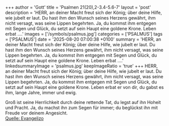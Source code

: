 +++
author = 'Gott'
title = 'Psalmen 21(20),2-3.4-5.6-7'
layout = 'post'
description = 'HERR, an deiner Macht freut sich der König; über deine Hilfe, wie jubelt er laut. Du hast ihm den Wunsch seines Herzens gewährt, ihm nicht versagt, was seine Lippen begehrten. Ja, du kommst ihm entgegen mit Segen und Glück, du setzt auf sein Haupt eine goldene Krone. Leben erbat ....'
images = ['/symbols/psalmus.jpg']
categories = ['PSALMUS']
tags = ['PSALMUS']
date = '2025-08-20 07:00:38 +0100'
summary = 'HERR, an deiner Macht freut sich der König; über deine Hilfe, wie jubelt er laut. Du hast ihm den Wunsch seines Herzens gewährt, ihm nicht versagt, was seine Lippen begehrten. Ja, du kommst ihm entgegen mit Segen und Glück, du setzt auf sein Haupt eine goldene Krone. Leben erbat ....'
linkedsummaryImage = 'psalmus.jpg'
keepImageRatio = 'true'
+++
HERR, an deiner Macht freut sich der König; über deine Hilfe, wie jubelt er laut.
Du hast ihm den Wunsch seines Herzens gewährt, ihm nicht versagt, was seine Lippen begehrten.
Ja, du kommst ihm entgegen mit Segen und Glück, du setzt auf sein Haupt eine goldene Krone.
Leben erbat er von dir, du gabst es ihm, lange Jahre, immer und ewig.<!--more-->

Groß ist seine Herrlichkeit durch deine rettende Tat, du legst auf ihn Hoheit und Pracht.
Ja, du machst ihn zum Segen für immer; du beglückst ihn mit Freude vor deinem Angesicht.<br> [Quelle: Evangelizo](https://evangeliumtagfuertag.org/DE/gospel)